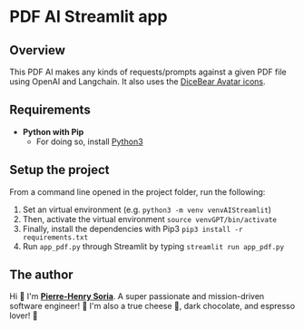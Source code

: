 # PDF AI Streamlit app

## Overview

This PDF AI makes any kinds of requests/prompts against a given PDF file using OpenAI and Langchain. It also uses the [DiceBear Avatar icons](https://www.dicebear.com/styles).


## Requirements

* **Python with Pip**
  * For doing so, install [Python3](https://www.python.org/downloads/)


## Setup the project

From a command line opened in the project folder, run the following:

1. Set an virtual environment (e.g. `python3 -m venv venvAIStreamlit`)
2. Then, activate the virtual environment `source venvGPT/bin/activate`
3. Finally, install the dependencies with Pip3 `pip3 install -r requirements.txt`
4. Run `app_pdf.py` through Streamlit by typing `streamlit run app_pdf.py`


## The author

Hi 👋 I'm **[Pierre-Henry Soria](https://ph7.me)**. A super passionate and mission-driven software engineer! 🤠
I'm also a true cheese 🧀, dark chocolate, and espresso lover! 💫

